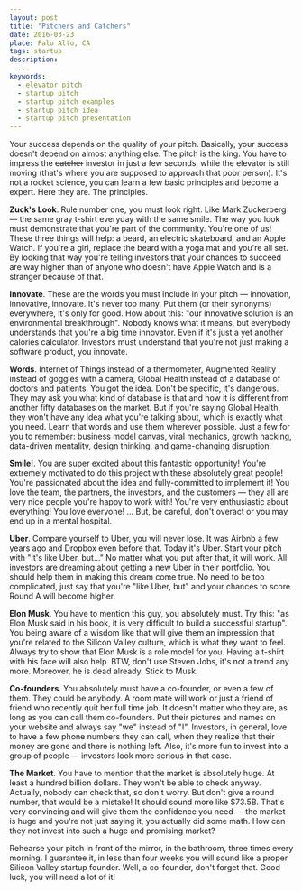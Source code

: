 ```yaml
---
layout: post
title: "Pitchers and Catchers"
date: 2016-03-23
place: Palo Alto, CA
tags: startup
description:
  ...
keywords:
  - elevator pitch
  - startup pitch
  - startup pitch examples
  - startup pitch idea
  - startup pitch presentation
---
```


Your success depends on the quality of your pitch. Basically, your
success doesn't depend on almost anything else. The pitch is the king.
You have to impress the <del>catcher</del> investor in just a few seconds, while
the elevator is still moving (that's where you are supposed to approach
that poor person). It's not a rocket science, you can learn a few basic
principles and become a expert. Here they are. The principles.

<!--more-->

**Zuck's Look**.
Rule number one, you must look right. Like Mark Zuckerberg &mdash; the
same gray t-shirt everyday with the same smile. The way you look must demonstrate
that you're part of the community. You're one of us!
These three things will help: a beard,
an electric skateboard, and an Apple Watch. If you're a girl, replace the beard
with a yoga mat and you're all set. By looking that way you're telling
investors that your chances to succeed are way higher than of anyone who
doesn't have Apple Watch and is a stranger because of that.

**Innovate**.
These are the words you must include in your pitch &mdash; innovation, innovative,
innovate. It's never too many. Put them (or their synonyms) everywhere,
it's only for good. How about this: "our innovative solution
is an environmental breakthrough". Nobody knows what it means, but everybody
understands that you're a big time innovator. Even if it's just a yet
another calories calculator. Investors must understand that you're not just
making a software product, you innovate.

**Words**.
Internet of Things instead of a thermometer,
Augmented Reality instead of goggles with a camera,
Global Health instead of a database of doctors and patients. You got the idea.
Don't be specific, it's dangerous. They may ask you what kind of database
is that and how it is different from another fifty databases on the market. But
if you're saying Global Health, they won't have any idea what you're talking
about, which is exactly what you need. Learn that words and use them wherever
possible. Just a few for you to remember: business model canvas, viral
mechanics, growth hacking, data-driven mentality, design thinking, and
game-changing disruption.

**Smile!**.
You are super excited about this fantastic opportunity! You're extremely
motivated to do this project with these absolutely great people! You're
passionated about the idea and fully-committed to implement it! You love the
team, the partners, the investors, and the customers &mdash; they all
are very nice people you're happy to work with! You're very enthusiastic about
everything! You love everyone! ... But, be careful, don't overact or you may
end up in a mental hospital.

**Uber**.
Compare yourself to Uber, you will never lose. It was Airbnb a few years
ago and Dropbox even before that. Today it's Uber. Start your pitch with
"It's like Uber, but..." No matter what you put after that, it will work.
All investors are dreaming about getting a new Uber in their portfolio. You
should help them in making this dream come true. No need to be too complicated,
just say that you're "like Uber, but" and your chances to score Round A
will become higher.

**Elon Musk**.
You have to mention this guy, you absolutely must. Try this:
"as Elon Musk said in his book, it is very difficult to build a successful
startup". You being aware of a wisdom like that will give them an impression
that you're related to the Silicon Valley culture, which is what they want to feel.
Always try to show that Elon Musk is a role model for you. Having a t-shirt
with his face will also help.
BTW, don't use Steven Jobs, it's not a trend any more.
Moreover, he is dead already. Stick to Musk.

**Co-founders**.
You absolutely must have a co-founder, or even a few of them. They could
be anybody. A room mate will work or just a friend of friend who recently
quit her full time job. It doesn't matter who they are, as long as you
can call them co-founders. Put their pictures and names on your website
and always say "we" instead of "I". Investors, in general, love to have
a few phone numbers they can call, when they realize that their money are gone
and there is nothing left. Also, it's more fun to invest into a group
of people &mdash; investors look more serious in that case.

**The Market**.
You have to mention that the market is absolutely huge. At least a hundred
billion dollars. They won't be able to check anyway. Actually, nobody
can check that, so don't worry. But don't give a round number, that would be a mistake! It
should sound more like $73.5B. That's very convincing and will give
them the confidence you need &mdash; the market is huge and you're not
just saying it, you actually did some math. How can they not invest
into such a huge and promising market?

Rehearse your pitch in front of the mirror, in the bathroom, three times
every morning. I guarantee it, in less than four weeks you will sound
like a proper Silicon Valley startup founder. Well, a co-founder,
don't forget that. Good luck, you will need a lot of it!
